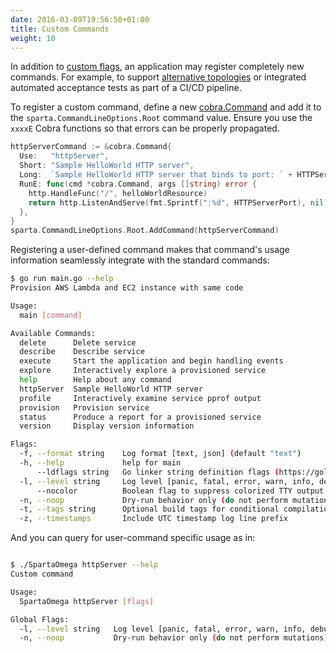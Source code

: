 ```yaml
---
date: 2016-03-09T19:56:50+01:00
title: Custom Commands
weight: 10
---
```


In addition to [custom flags](/reference/application/custom_flags), an application may register completely new commands. For example, to support [alternative topologies](/reference/application/custom_flags) or integrated automated acceptance tests as part of a CI/CD pipeline.

To register a custom command, define a new [cobra.Command](https://github.com/spf13/cobra) and add it to the `sparta.CommandLineOptions.Root` command value.  Ensure you use the `xxxxE` Cobra functions so that errors can be properly propagated.

```go
httpServerCommand := &cobra.Command{
  Use:   "httpServer",
  Short: "Sample HelloWorld HTTP server",
  Long:  `Sample HelloWorld HTTP server that binds to port: ` + HTTPServerPort,
  RunE: func(cmd *cobra.Command, args []string) error {
    http.HandleFunc("/", helloWorldResource)
    return http.ListenAndServe(fmt.Sprintf(":%d", HTTPServerPort), nil)
  },
}
sparta.CommandLineOptions.Root.AddCommand(httpServerCommand)
```

Registering a user-defined command makes that command's usage information seamlessly integrate with the standard commands:

```bash
$ go run main.go --help
Provision AWS Lambda and EC2 instance with same code

Usage:
  main [command]

Available Commands:
  delete      Delete service
  describe    Describe service
  execute     Start the application and begin handling events
  explore     Interactively explore a provisioned service
  help        Help about any command
  httpServer  Sample HelloWorld HTTP server
  profile     Interactively examine service pprof output
  provision   Provision service
  status      Produce a report for a provisioned service
  version     Display version information

Flags:
  -f, --format string    Log format [text, json] (default "text")
  -h, --help             help for main
      --ldflags string   Go linker string definition flags (https://golang.org/cmd/link/)
  -l, --level string     Log level [panic, fatal, error, warn, info, debug] (default "info")
      --nocolor          Boolean flag to suppress colorized TTY output
  -n, --noop             Dry-run behavior only (do not perform mutations)
  -t, --tags string      Optional build tags for conditional compilation
  -z, --timestamps       Include UTC timestamp log line prefix
```

And you can query for user-command specific usage as in:

```bash

$ ./SpartaOmega httpServer --help
Custom command

Usage:
  SpartaOmega httpServer [flags]

Global Flags:
  -l, --level string   Log level [panic, fatal, error, warn, info, debug] (default "info")
  -n, --noop           Dry-run behavior only (do not perform mutations)

```
